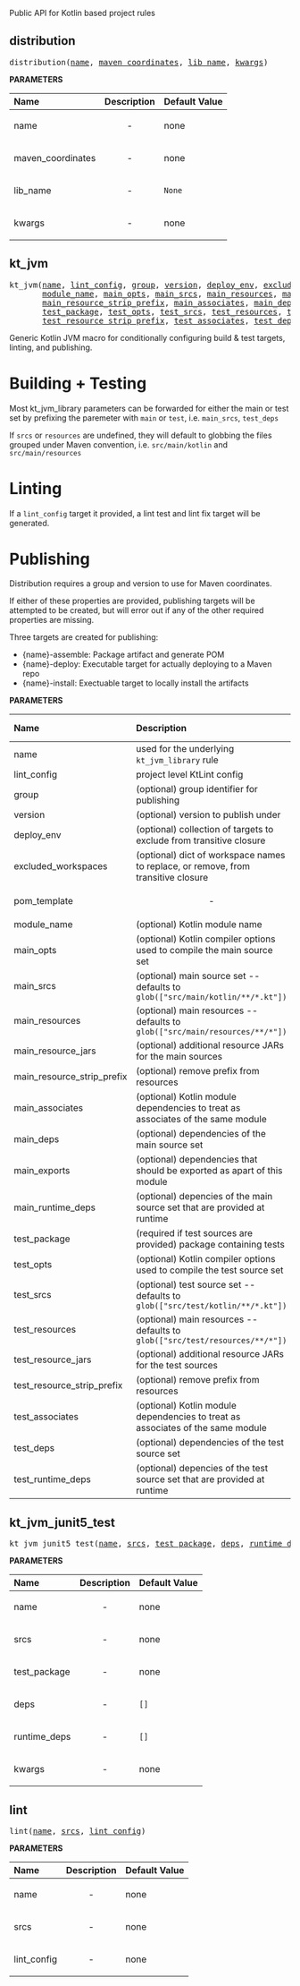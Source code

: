 <!-- Generated with Stardoc: http://skydoc.bazel.build -->


Public API for Kotlin based project rules


<a id="distribution"></a>

## distribution

<pre>
distribution(<a href="#distribution-name">name</a>, <a href="#distribution-maven_coordinates">maven_coordinates</a>, <a href="#distribution-lib_name">lib_name</a>, <a href="#distribution-kwargs">kwargs</a>)
</pre>



**PARAMETERS**


| Name  | Description | Default Value |
| :------------- | :------------- | :------------- |
| <a id="distribution-name"></a>name |  <p align="center"> - </p>   |  none |
| <a id="distribution-maven_coordinates"></a>maven_coordinates |  <p align="center"> - </p>   |  none |
| <a id="distribution-lib_name"></a>lib_name |  <p align="center"> - </p>   |  <code>None</code> |
| <a id="distribution-kwargs"></a>kwargs |  <p align="center"> - </p>   |  none |


<a id="kt_jvm"></a>

## kt_jvm

<pre>
kt_jvm(<a href="#kt_jvm-name">name</a>, <a href="#kt_jvm-lint_config">lint_config</a>, <a href="#kt_jvm-group">group</a>, <a href="#kt_jvm-version">version</a>, <a href="#kt_jvm-deploy_env">deploy_env</a>, <a href="#kt_jvm-excluded_workspaces">excluded_workspaces</a>, <a href="#kt_jvm-pom_template">pom_template</a>,
       <a href="#kt_jvm-module_name">module_name</a>, <a href="#kt_jvm-main_opts">main_opts</a>, <a href="#kt_jvm-main_srcs">main_srcs</a>, <a href="#kt_jvm-main_resources">main_resources</a>, <a href="#kt_jvm-main_resource_jars">main_resource_jars</a>,
       <a href="#kt_jvm-main_resource_strip_prefix">main_resource_strip_prefix</a>, <a href="#kt_jvm-main_associates">main_associates</a>, <a href="#kt_jvm-main_deps">main_deps</a>, <a href="#kt_jvm-main_exports">main_exports</a>, <a href="#kt_jvm-main_runtime_deps">main_runtime_deps</a>,
       <a href="#kt_jvm-test_package">test_package</a>, <a href="#kt_jvm-test_opts">test_opts</a>, <a href="#kt_jvm-test_srcs">test_srcs</a>, <a href="#kt_jvm-test_resources">test_resources</a>, <a href="#kt_jvm-test_resource_jars">test_resource_jars</a>,
       <a href="#kt_jvm-test_resource_strip_prefix">test_resource_strip_prefix</a>, <a href="#kt_jvm-test_associates">test_associates</a>, <a href="#kt_jvm-test_deps">test_deps</a>, <a href="#kt_jvm-test_runtime_deps">test_runtime_deps</a>)
</pre>

Generic Kotlin JVM macro for conditionally configuring build & test targets, linting, and publishing.

# Building + Testing

Most kt_jvm_library parameters can be forwarded for either the main or test
set by prefixing the paremeter with `main` or `test`, i.e. `main_srcs`, `test_deps`

If `srcs` or `resources` are undefined, they will default to globbing the
files grouped under Maven convention, i.e. `src/main/kotlin` and `src/main/resources`

# Linting

If a `lint_config` target it provided, a lint test and lint fix target will be
generated.

# Publishing

Distribution requires a group and version to use for Maven coordinates.

If either of these properties are provided, publishing targets will be attempted to be
created, but will error out if any of the other required properties are missing.

Three targets are created for publishing:
- {name}-assemble: Package artifact and generate POM
- {name}-deploy: Executable target for actually deploying to a Maven repo
- {name}-install: Exectuable target to locally install the artifacts


**PARAMETERS**


| Name  | Description | Default Value |
| :------------- | :------------- | :------------- |
| <a id="kt_jvm-name"></a>name |  used for the underlying <code>kt_jvm_library</code> rule   |  none |
| <a id="kt_jvm-lint_config"></a>lint_config |  project level KtLint config   |  <code>None</code> |
| <a id="kt_jvm-group"></a>group |  (optional) group identifier for publishing   |  <code>None</code> |
| <a id="kt_jvm-version"></a>version |  (optional) version to publish under   |  <code>None</code> |
| <a id="kt_jvm-deploy_env"></a>deploy_env |  (optional) collection of targets to exclude from transitive closure   |  <code>None</code> |
| <a id="kt_jvm-excluded_workspaces"></a>excluded_workspaces |  (optional) dict of workspace names to replace, or remove, from transitive closure   |  <code>None</code> |
| <a id="kt_jvm-pom_template"></a>pom_template |  <p align="center"> - </p>   |  <code>None</code> |
| <a id="kt_jvm-module_name"></a>module_name |  (optional) Kotlin module name   |  <code>None</code> |
| <a id="kt_jvm-main_opts"></a>main_opts |  (optional) Kotlin compiler options used to compile the main source set   |  <code>None</code> |
| <a id="kt_jvm-main_srcs"></a>main_srcs |  (optional) main source set -- defaults to <code>glob(["src/main/kotlin/**/*.kt"])</code>   |  <code>None</code> |
| <a id="kt_jvm-main_resources"></a>main_resources |  (optional) main resources -- defaults to <code>glob(["src/main/resources/**/*"])</code>   |  <code>None</code> |
| <a id="kt_jvm-main_resource_jars"></a>main_resource_jars |  (optional) additional resource JARs for the main sources   |  <code>None</code> |
| <a id="kt_jvm-main_resource_strip_prefix"></a>main_resource_strip_prefix |  (optional) remove prefix from resources   |  <code>None</code> |
| <a id="kt_jvm-main_associates"></a>main_associates |  (optional) Kotlin module dependencies to treat as associates of the same module   |  <code>None</code> |
| <a id="kt_jvm-main_deps"></a>main_deps |  (optional) dependencies of the main source set   |  <code>None</code> |
| <a id="kt_jvm-main_exports"></a>main_exports |  (optional) dependencies that should be exported as apart of this module   |  <code>None</code> |
| <a id="kt_jvm-main_runtime_deps"></a>main_runtime_deps |  (optional) depencies of the main source set that are provided at runtime   |  <code>None</code> |
| <a id="kt_jvm-test_package"></a>test_package |  (required if test sources are provided) package containing tests   |  <code>None</code> |
| <a id="kt_jvm-test_opts"></a>test_opts |  (optional) Kotlin compiler options used to compile the test source set   |  <code>None</code> |
| <a id="kt_jvm-test_srcs"></a>test_srcs |  (optional) test source set -- defaults to <code>glob(["src/test/kotlin/**/*.kt"])</code>   |  <code>None</code> |
| <a id="kt_jvm-test_resources"></a>test_resources |  (optional) main resources -- defaults to <code>glob(["src/test/resources/**/*"])</code>   |  <code>None</code> |
| <a id="kt_jvm-test_resource_jars"></a>test_resource_jars |  (optional) additional resource JARs for the test sources   |  <code>None</code> |
| <a id="kt_jvm-test_resource_strip_prefix"></a>test_resource_strip_prefix |  (optional) remove prefix from resources   |  <code>None</code> |
| <a id="kt_jvm-test_associates"></a>test_associates |  (optional) Kotlin module dependencies to treat as associates of the same module   |  <code>None</code> |
| <a id="kt_jvm-test_deps"></a>test_deps |  (optional) dependencies of the test source set   |  <code>None</code> |
| <a id="kt_jvm-test_runtime_deps"></a>test_runtime_deps |  (optional) depencies of the test source set that are provided at runtime   |  <code>None</code> |


<a id="kt_jvm_junit5_test"></a>

## kt_jvm_junit5_test

<pre>
kt_jvm_junit5_test(<a href="#kt_jvm_junit5_test-name">name</a>, <a href="#kt_jvm_junit5_test-srcs">srcs</a>, <a href="#kt_jvm_junit5_test-test_package">test_package</a>, <a href="#kt_jvm_junit5_test-deps">deps</a>, <a href="#kt_jvm_junit5_test-runtime_deps">runtime_deps</a>, <a href="#kt_jvm_junit5_test-kwargs">kwargs</a>)
</pre>



**PARAMETERS**


| Name  | Description | Default Value |
| :------------- | :------------- | :------------- |
| <a id="kt_jvm_junit5_test-name"></a>name |  <p align="center"> - </p>   |  none |
| <a id="kt_jvm_junit5_test-srcs"></a>srcs |  <p align="center"> - </p>   |  none |
| <a id="kt_jvm_junit5_test-test_package"></a>test_package |  <p align="center"> - </p>   |  none |
| <a id="kt_jvm_junit5_test-deps"></a>deps |  <p align="center"> - </p>   |  <code>[]</code> |
| <a id="kt_jvm_junit5_test-runtime_deps"></a>runtime_deps |  <p align="center"> - </p>   |  <code>[]</code> |
| <a id="kt_jvm_junit5_test-kwargs"></a>kwargs |  <p align="center"> - </p>   |  none |


<a id="lint"></a>

## lint

<pre>
lint(<a href="#lint-name">name</a>, <a href="#lint-srcs">srcs</a>, <a href="#lint-lint_config">lint_config</a>)
</pre>



**PARAMETERS**


| Name  | Description | Default Value |
| :------------- | :------------- | :------------- |
| <a id="lint-name"></a>name |  <p align="center"> - </p>   |  none |
| <a id="lint-srcs"></a>srcs |  <p align="center"> - </p>   |  none |
| <a id="lint-lint_config"></a>lint_config |  <p align="center"> - </p>   |  none |


